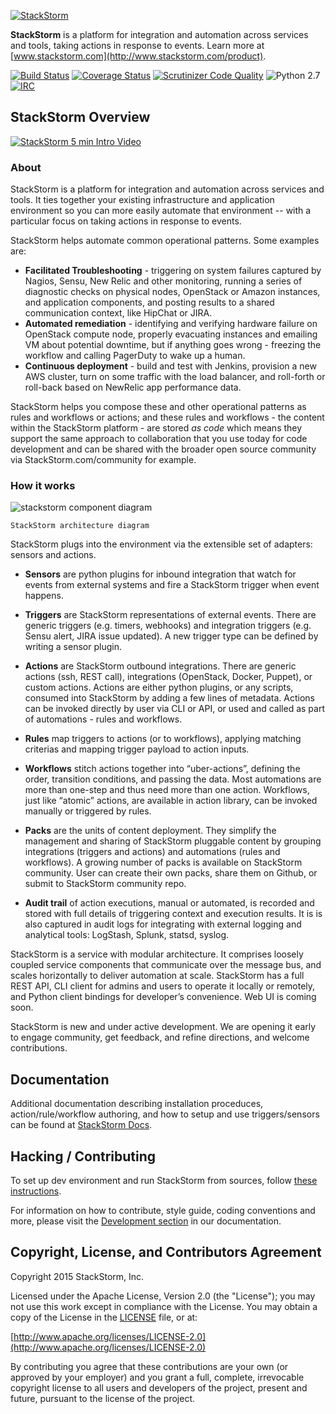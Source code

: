 [![StackStorm](https://github.com/stackstorm/st2/raw/master/stackstorm_logo.png)](http://www.stackstorm.com)

**StackStorm** is a platform for integration and automation across services and tools, taking actions in response to events. Learn more at [www.stackstorm.com](http://www.stackstorm.com/product).

[![Build Status](https://api.travis-ci.org/StackStorm/st2.svg?branch=master)](https://travis-ci.org/StackStorm/st2) [![Coverage Status](https://coveralls.io/repos/StackStorm/st2/badge.svg?branch=master&service=github)](https://coveralls.io/github/StackStorm/st2?branch=master) [![Scrutinizer Code Quality](https://scrutinizer-ci.com/g/StackStorm/st2/badges/quality-score.png?b=master)](https://scrutinizer-ci.com/g/StackStorm/st2/?branch=master) ![Python 2.7](https://img.shields.io/badge/python-2.7-blue.svg) [![IRC](https://img.shields.io/irc/%23stackstorm.png)](http://webchat.freenode.net/?channels=stackstorm)

## StackStorm Overview
[![StackStorm 5 min Intro Video](https://cloud.githubusercontent.com/assets/1294734/10356016/16278d0a-6d27-11e5-987d-c8a7629a69ed.png)](https://www.youtube.com/watch?v=pzZws3ftDtA)
### About

StackStorm is a platform for integration and automation across services and tools. It ties together your existing infrastructure and application environment so you can more easily automate that environment -- with a particular focus on taking actions in response to events.

StackStorm helps automate common operational patterns. Some examples are:

* **Facilitated Troubleshooting** - triggering on system failures captured by Nagios, Sensu, New Relic and other monitoring, running a series of diagnostic checks on physical nodes, OpenStack or Amazon instances, and application components, and posting results to a shared communication context, like HipChat or JIRA.
* **Automated remediation** - identifying and verifying hardware failure on OpenStack compute node, properly evacuating instances and emailing VM about potential downtime, but if anything goes wrong - freezing the workflow and calling PagerDuty to wake up a human.
* **Continuous deployment** - build and test with Jenkins, provision a new AWS cluster, turn on some traffic with the load balancer, and roll-forth or roll-back based on NewRelic app performance data.

StackStorm helps you compose these and other operational patterns as rules and workflows or actions; and these rules and workflows - the content within the StackStorm platform - are stored *as code* which means they support the same approach to collaboration that you use today for code development and can be shared with the broader open source community via StackStorm.com/community for example.

### How it works

![stackstorm component diagram](https://cloud.githubusercontent.com/assets/20028/5688946/fabef9ec-9822-11e4-859e-29bbb67df85b.jpg)

    StackStorm architecture diagram

StackStorm plugs into the environment via the extensible set of adapters: sensors and actions.

* **Sensors** are python plugins for inbound integration that watch for events from external systems and fire a StackStorm trigger when event happens.

* **Triggers** are StackStorm representations of external events. There are generic triggers (e.g. timers, webhooks) and integration triggers (e.g. Sensu alert, JIRA issue updated). A new trigger type can be defined by writing a sensor plugin.

* **Actions** are StackStorm outbound integrations. There are generic actions (ssh, REST call), integrations (OpenStack, Docker, Puppet), or custom actions. Actions are either python plugins, or any scripts, consumed into StackStorm by adding a few lines of metadata. Actions can be invoked directly by user via CLI or API, or used and called as part of  automations - rules and workflows.

* **Rules** map triggers to actions (or to workflows), applying matching criterias and mapping trigger payload to action inputs.

* **Workflows** stitch actions together into “uber-actions”, defining the order, transition conditions, and passing the data. Most automations are more than one-step and thus need more than one action. Workflows, just like “atomic” actions, are available in action library, can be invoked manually or triggered by rules.

* **Packs** are the units of content deployment. They simplify the management and sharing of StackStorm pluggable content by grouping integrations (triggers and actions) and automations (rules and workflows). A growing number of packs is available on StackStorm community. User can create their own packs,  share them on Github, or submit to StackStorm community repo.

* **Audit trail** of action executions, manual or automated, is recorded and stored with full details of triggering context and execution results. It is is also captured in audit logs for integrating with external logging and analytical tools: LogStash, Splunk, statsd, syslog.


StackStorm is a service with modular architecture. It comprises loosely coupled  service components that communicate over the message bus, and scales horizontally to deliver automation at scale. StackStorm has a full REST API, CLI client for admins and users to operate it locally or remotely, and Python client bindings for developer’s convenience. Web UI is coming soon.

StackStorm is new and under active development. We are opening it early to engage community, get feedback, and refine directions, and welcome contributions.

## Documentation

Additional documentation describing installation proceduces, action/rule/workflow authoring, and how to setup and use triggers/sensors can be found at [StackStorm Docs](http://docs.stackstorm.com).

## Hacking / Contributing

To set up dev environment and run StackStorm from sources, follow [these instructions](https://github.com/StackStorm/st2docs/blob/master/docs/source/install/sources.rst).

For information on how to contribute, style guide, coding conventions and more,
please visit the [Development section](http://docs.stackstorm.com/development/index.html)
in our documentation.

## Copyright, License, and Contributors Agreement

Copyright 2015 StackStorm, Inc.

Licensed under the Apache License, Version 2.0 (the "License"); you may not use this work except in compliance with the License. You may obtain a copy of the License in the [LICENSE](LICENSE) file, or at:

[http://www.apache.org/licenses/LICENSE-2.0](http://www.apache.org/licenses/LICENSE-2.0)

By contributing you agree that these contributions are your own (or approved by your employer) and you grant a full, complete, irrevocable copyright license to all users and developers of the project, present and future, pursuant to the license of the project.
